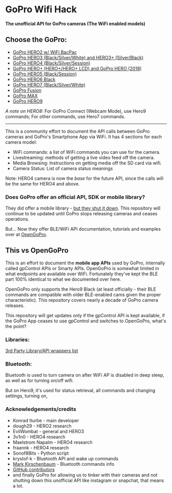 # GoPro Wifi Hack

**The unofficial API for GoPro cameras (The WiFi enabled models)**

## Choose the GoPro:

-   [GoPro HERO2 w/ WiFi BacPac](https://github.com/KonradIT/goprowifihack/blob/master/HERO2/README.md)
-   [GoPro HERO3 (Black/Silver/White) and HERO3+ (Silver/Black)](https://github.com/KonradIT/goprowifihack/blob/master/HERO3/README.md)
-   [GoPro HERO4 (Black/Silver/Session)](https://github.com/KonradIT/goprowifihack/blob/master/HERO4/README.md)
-   [GoPro HERO+ (HERO+/HERO+ LCD) and GoPro HERO (2018)](https://github.com/KonradIT/goprowifihack/blob/master/HERO/README.md)
-   [GoPro HERO5 (Black/Session)](https://github.com/KonradIT/goprowifihack/blob/master/HERO5/README.md)
-   [GoPro HERO6 Black](https://github.com/KonradIT/goprowifihack/blob/master/HERO6/README.md)
-   [GoPro HERO7 (Black/Silver/White)](https://github.com/KonradIT/goprowifihack/blob/master/HERO7/README.md)
-   [GoPro Fusion](https://github.com/KonradIT/goprowifihack/blob/master/Fusion1/README.md)
-   [GoPro MAX](https://github.com/KonradIT/goprowifihack/blob/master/MAX/README.md)
-   [GoPro HERO9](https://github.com/KonradIT/goprowifihack/blob/master/HERO9/README.md)

_A note on HERO8:_ For GoPro Connect (Webcam Mode), use Hero9 commands; For other commands, use Hero7 commands.

---

This is a community effort to document the API calls between GoPro cameras and GoPro's Smartphone App via WiFi. It has 4 sections for each camera model:

-   WiFi commands: a list of WiFi commands you can use for the camera.
-   Livestreaming: methods of getting a live video feed off the camera.
-   Media Browsing: Instructions on getting media off the SD card via wifi.
-   Camera Status: List of camera status meanings

Note: HERO4 camera is now the _base_ for the future API, since the calls will be the same for HERO4 and above.

### Does GoPro offer an official API, SDK or mobile library?

They did offer a mobile library - [but they shut it down](https://news.ycombinator.com/item?id=16189633). This repository will continue to be updated until GoPro stops releasing cameras and ceases operations.

But... Now they offer BLE/WiFi API documentation, tutorials and examples over at [OpenGoPro](https://gopro.com/OpenGoPro).

## This vs OpenGoPro

This is an effort to document the **mobile app APIs** used by GoPro, internally called gpControl APIs or Smarty APIs. OpenGoPro is somewhat limited in what endpoints are available over WiFi. Fortunately they've kept the BLE part 100% identical to what we documented over here.

OpenGoPro only supports the Hero9 Black (at least officially - their BLE commands are compatible with older BLE-enabled cams given the proper characteristic). This repository covers nearly a decade of GoPro camera releases.

This repository will get updates only if the gpControl API is kept available, if the GoPro App ceases to use gpControl and switches to OpenGoPro, what's the point?

### Libraries:

[3rd Party Library/API wrappers list](https://github.com/KonradIT/goprowifihack/blob/master/Libraries.md)

### Bluetooth:

Bluetooth is used to turn camera on after WiFi AP is disabled in deep sleep, as well as for turning on/off wifi.

But on Hero9, it's used for status retrieval, all commands and changing settings, turning on,

### Acknowledgements/credits

-   Konrad Iturbe - main developer
-   dough29 - HERO2 research
-   EvilWombat - general and HERO3
-   3v1n0 - HERO4 research
-   Maelstrom Napalm - HERO4 research
-   fraannk - HERO4 research
-   Sonof8Bits - Python script
-   krystof-k - Bluetooth API and wake up commands
-   [Mark Kirschenbaum](https://gethypoxic.com/blogs/technical/gopro-hero5-interfaces) - Bluetooth commands info
-   [GitHub contributors](https://github.com/KonradIT/goprowifihack/graphs/contributors)
-   and finally GoPro for allowing us to tinker with their cameras and not shutting down this unofficial API like instagram or snapchat, that means a lot.
